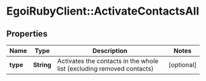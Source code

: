 # EgoiRubyClient::ActivateContactsAll

## Properties
Name | Type | Description | Notes
------------ | ------------- | ------------- | -------------
**type** | **String** | Activates the contacts in the whole list (excluding removed contacts) | [optional] 


